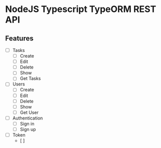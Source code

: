 # NodeJS Typescript TypeORM REST API
## Features 
- [ ] Tasks 
    - [ ] Create  
    - [ ] Edit 
    - [ ] Delete 
    - [ ] Show 
    - [ ] Get Tasks 

- [ ] Users 
    - [ ] Create  
    - [ ] Edit 
    - [ ] Delete 
    - [ ] Show 
    - [ ] Get User

- [ ] Authentication 
    - [ ] Sign in 
    - [ ] Sign up 

- [ ] Token
    - [ ] 
    